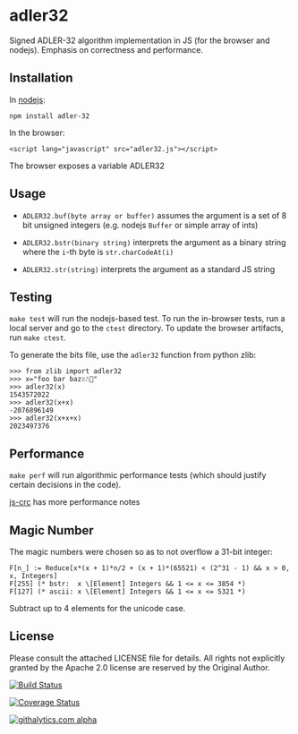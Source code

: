 # adler32

Signed ADLER-32 algorithm implementation in JS (for the browser and nodejs).
Emphasis on correctness and performance.

## Installation

In [nodejs](https://www.npmjs.org/package/adler-32):

    npm install adler-32

In the browser:

    <script lang="javascript" src="adler32.js"></script>

The browser exposes a variable ADLER32

## Usage

- `ADLER32.buf(byte array or buffer)` assumes the argument is a set of 8 bit
  unsigned integers (e.g. nodejs `Buffer` or simple array of ints)

- `ADLER32.bstr(binary string)` interprets the argument as a binary string where
  the `i`-th byte is `str.charCodeAt(i)`

- `ADLER32.str(string)` interprets the argument as a standard JS string

## Testing

`make test` will run the nodejs-based test.  To run the in-browser tests, run a
local server and go to the `ctest` directory.  To update the browser artifacts,
run `make ctest`.

To generate the bits file, use the `adler32` function from python zlib:

```
>>> from zlib import adler32
>>> x="foo bar baz٪☃🍣"
>>> adler32(x)
1543572022
>>> adler32(x+x)
-2076896149
>>> adler32(x+x+x)
2023497376
```

## Performance

`make perf` will run algorithmic performance tests (which should justify certain
decisions in the code).  

[js-crc](http://git.io/crc32) has more performance notes

## Magic Number

The magic numbers were chosen so as to not overflow a 31-bit integer:

```
F[n_] := Reduce[x*(x + 1)*n/2 + (x + 1)*(65521) < (2^31 - 1) && x > 0, x, Integers]
F[255] (* bstr:  x \[Element] Integers && 1 <= x <= 3854 *)
F[127] (* ascii: x \[Element] Integers && 1 <= x <= 5321 *)
```

Subtract up to 4 elements for the unicode case.

## License

Please consult the attached LICENSE file for details.  All rights not explicitly
granted by the Apache 2.0 license are reserved by the Original Author.

[![Build Status](https://travis-ci.org/SheetJS/js-adler32.svg?branch=master)](https://travis-ci.org/SheetJS/js-adler32)

[![Coverage Status](https://coveralls.io/repos/SheetJS/js-adler32/badge.png?branch=master)](https://coveralls.io/r/SheetJS/js-adler32?branch=master)

[![githalytics.com alpha](https://cruel-carlota.pagodabox.com/8827aa40b3fdbca7c7ad0f51c68b3379 "githalytics.com")](http://githalytics.com/SheetJS/js-adler32)

